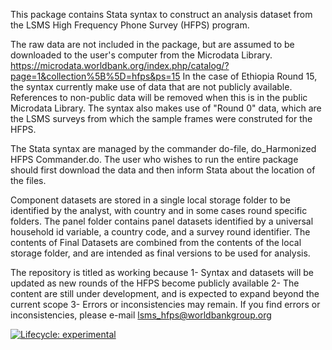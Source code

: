 
This package contains Stata syntax to construct an analysis dataset from the LSMS High Frequency Phone Survey (HFPS) program. 

The raw data are not included in the package, but are assumed to be downloaded to the user's computer from the Microdata Library. 
https://microdata.worldbank.org/index.php/catalog/?page=1&collection%5B%5D=hfps&ps=15
In the case of Ethiopia Round 15, the syntax currently make use of data that are not publicly available. References to non-public
data will be removed when this is in the public Microdata Library. 
The syntax also makes use of "Round 0" data, which are the LSMS surveys from which the sample frames were construted for the HFPS. 


The Stata syntax are managed by the commander do-file, do_Harmonized HFPS Commander.do. The user who wishes to run the 
entire package should first download the data and then inform Stata about the location of the files. 

Component datasets are stored in a single local storage folder to be identified by the analyst, with country and in some cases round specific folders. The panel folder contains
panel datasets identified by a universal household id variable, a country code, and a survey round identifier.
The contents of Final Datasets are combined from the contents of the local storage folder, and are intended as final versions to 
be used for analysis. 

The repository is titled as working because 
1- Syntax and datasets will be updated as new rounds of the HFPS become publicly available 
2- The content are still under development, and is expected to expand beyond the current scope 
3- Errors or inconsistencies may remain. If you find errors or inconsistencies, please e-mail lsms_hfps@worldbankgroup.org
 
<!-- badges: start -->
[![Lifecycle: experimental](https://img.shields.io/badge/lifecycle-experimental-orange.svg)](https://lifecycle.r-lib.org/articles/stages.html#experimental)
<!-- badges: end -->


